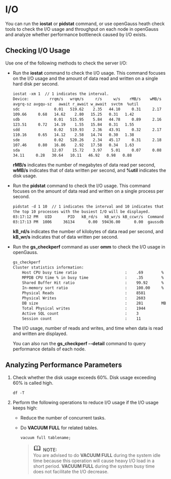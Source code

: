 # I/O<a name="EN-US_TOPIC_0245374523"></a>

You can run the  **iostat**  or  **pidstat**  command, or use openGauss heath check tools to check the I/O usage and throughput on each node in openGauss and analyze whether performance bottleneck caused by I/O exists.

## Checking I/O Usage<a name="en-us_topic_0237121488_en-us_topic_0073253548_en-us_topic_0040046485_section49799026113827"></a>

Use one of the following methods to check the server I/O:

-   Run the  **iostat**  command to check the I/O usage. This command focuses on the I/O usage and the amount of data read and written on a single hard disk per second.

    ```
    iostat -xm 1  // 1 indicates the interval.
    Device:         rrqm/s   wrqm/s     r/s     w/s    rMB/s    wMB/s avgrq-sz avgqu-sz   await r_await w_await  svctm  %util
    sdc               0.01   519.62    2.35   44.10     0.31     2.17   109.66     0.68   14.62    2.80   15.25   0.31   1.42
    sdb               0.01   515.95    5.84   44.78     0.89     2.16   123.51     0.72   14.19    1.55   15.84   0.31   1.55
    sdd               0.02   519.93    2.36   43.91     0.32     2.17   110.16     0.65   14.12    2.58   14.74   0.30   1.38
    sde               0.02   520.26    2.34   45.17     0.31     2.18   107.46     0.80   16.86    2.92   17.58   0.34   1.63
    sda              12.07    15.72    3.97    5.01     0.07     0.08    34.11     0.28   30.64   10.11   46.92   0.98   0.88
    ```

    **rMB/s**  indicates the number of megabytes of data read per second,  **wMB/s**  indicates that of data written per second, and  **%util**  indicates the disk usage.

-   Run the  **pidstat**  command to check the I/O usage. This command focuses on the amount of data read and written on a single process per second.

    ```
    pidstat -d 1 10  // 1 indicates the interval and 10 indicates that the top 10 processes with the busiest I/O will be displayed.
    03:17:12 PM   UID       PID   kB_rd/s   kB_wr/s kB_ccwr/s  Command
    03:17:13 PM  1006     36134      0.00  59436.00      0.00  gaussdb
    
    ```

    **kB\_rd/s**  indicates the number of kilobytes of data read per second, and  **kB\_wr/s**  indicates that of data written per second.

-   Run the  **gs\_checkperf**  command as user  **omm**  to check the I/O usage in openGauss.

    ```
    gs_checkperf
    Cluster statistics information:
        Host CPU busy time ratio                     :    .69        %
        MPPDB CPU time % in busy time                :    .35        %
        Shared Buffer Hit ratio                      :    99.92      %
        In-memory sort ratio                         :    100.00     %
        Physical Reads                               :    8581
        Physical Writes                              :    2603
        DB size                                      :    281        MB
        Total Physical writes                        :    1944
        Active SQL count                             :    3
        Session count                                :    11
    ```

    The I/O usage, number of reads and writes, and time when data is read and written are displayed.

    You can also run the  **gs\_checkperf --detail**  command to query performance details of each node.


## Analyzing Performance Parameters<a name="en-us_topic_0237121488_en-us_topic_0073253548_en-us_topic_0040046485_section401001449238"></a>

1.  Check whether the disk usage exceeds 60%. Disk usage exceeding 60% is called high.

    ```
    df -T
    ```

2.  Perform the following operations to reduce I/O usage if the I/O usage keeps high:
    -   Reduce the number of concurrent tasks.
    -   Do  **VACUUM FULL**  for related tables.

        ```
        vacuum full tablename;
        ```

        >![](public_sys-resources/icon-note.gif) **NOTE:**   
        >You are advised to do  **VACUUM FULL**  during the system idle time because this operation will cause heavy I/O load in a short period.  **VACUUM FULL**  during the system busy time does not facilitate the I/O decrease.  




